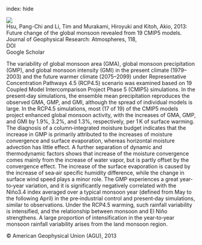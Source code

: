 index: hide

<div class="Citation">
    <div class="Citation-thumb CitationThumb-linked"  data-href="https://doi.org/10.1002/jgrd.50145">
      <img src="https://static.claimspace.cloud/climate-study-static/refs/thumbs/14/Hsu_et_al_2013-thumb.png" />
    </div>

  <div class="Citation-body">
    <div class="Citation-text">Hsu, Pang-Chi and Li, Tim and Murakami, Hiroyuki and Kitoh, Akio, 2013: Future change of the global monsoon revealed from 19 CMIP5 models. <span class="Article-journal">Journal of Geophysical Research: Atmospheres, </span><span class="Article-volume">118, </span></div>
    <div class="Citation-links">
      <div class="CitationLink" data-href="https://doi.org/10.1002/jgrd.50145">
        <div class="CitationLink-icon CitationLink-Doi"></div>
        <div class="CitationLink-text">DOI</div>
      </div>
      <div class="CitationLink" data-href="https://scholar.google.com/scholar?q=10.1002/jgrd.50145">
        <div class="CitationLink-icon CitationLink-Scholar"></div>
        <div class="CitationLink-text">Google Scholar</div>
      </div>
    </div>
  </div>
</div>

The variability of global monsoon area (GMA), global monsoon precipitation (GMP), and global monsoon intensity (GMI) in the present climate (1979–2003) and the future warmer climate (2075–2099) under Representative Concentration Pathways 4.5 (RCP4.5) scenario was examined based on 19 Coupled Model Intercomparison Project Phase 5 (CMIP5) simulations. In the present‐day simulations, the ensemble mean precipitation reproduces the observed GMA, GMP, and GMI, although the spread of individual models is large. In the RCP4.5 simulations, most (17 of 19) of the CMIP5 models project enhanced global monsoon activity, with the increases of GMA, GMP, and GMI by 1.9%, 3.2%, and 1.3%, respectively, per 1 K of surface warming. The diagnosis of a column‐integrated moisture budget indicates that the increase in GMP is primarily attributed to the increases of moisture convergence and surface evaporation, whereas horizontal moisture advection has little effect. A further separation of dynamic and thermodynamic factors shows that increase of the moisture convergence comes mainly from the increase of water vapor, but is partly offset by the convergence effect. The increase of the surface evaporation is caused by the increase of sea‐air specific humidity difference, while the change in surface wind speed plays a minor role. The GMP experiences a great year‐to‐year variation, and it is significantly negatively correlated with the Niño3.4 index averaged over a typical monsoon year (defined from May to the following April) in the pre‐industrial control and present‐day simulations, similar to observations. Under the RCP4.5 warming, such rainfall variability is intensified, and the relationship between monsoon and El Niño strengthens. A large proportion of intensification in the year‐to‐year monsoon rainfall variability arises from the land monsoon region.

<div class="Citation-copy">
&copy; American Geophysical Union (AGU), 2013
</div>